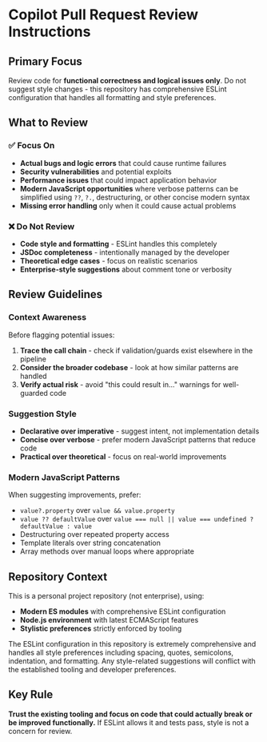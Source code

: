 # Copilot Pull Request Review Instructions

## Primary Focus
Review code for **functional correctness and logical issues only**. Do not suggest style changes - this repository has comprehensive ESLint configuration that handles all formatting and style preferences.

## What to Review

### ✅ Focus On
- **Actual bugs and logic errors** that could cause runtime failures
- **Security vulnerabilities** and potential exploits
- **Performance issues** that could impact application behavior
- **Modern JavaScript opportunities** where verbose patterns can be simplified using `??`, `?.`, destructuring, or other concise modern syntax
- **Missing error handling** only when it could cause actual problems

### ❌ Do Not Review
- **Code style and formatting** - ESLint handles this completely
- **JSDoc completeness** - intentionally managed by the developer
- **Theoretical edge cases** - focus on realistic scenarios
- **Enterprise-style suggestions** about comment tone or verbosity

## Review Guidelines

### Context Awareness
Before flagging potential issues:
1. **Trace the call chain** - check if validation/guards exist elsewhere in the pipeline
2. **Consider the broader codebase** - look at how similar patterns are handled
3. **Verify actual risk** - avoid "this could result in..." warnings for well-guarded code

### Suggestion Style
- **Declarative over imperative** - suggest intent, not implementation details
- **Concise over verbose** - prefer modern JavaScript patterns that reduce code
- **Practical over theoretical** - focus on real-world improvements

### Modern JavaScript Patterns
When suggesting improvements, prefer:
- `value?.property` over `value && value.property`
- `value ?? defaultValue` over `value === null || value === undefined ? defaultValue : value`
- Destructuring over repeated property access
- Template literals over string concatenation
- Array methods over manual loops where appropriate

## Repository Context

This is a personal project repository (not enterprise), using:
- **Modern ES modules** with comprehensive ESLint configuration
- **Node.js environment** with latest ECMAScript features
- **Stylistic preferences** strictly enforced by tooling

The ESLint configuration in this repository is extremely comprehensive and handles all style preferences including spacing, quotes, semicolons, indentation, and formatting. Any style-related suggestions will conflict with the established tooling and developer preferences.

## Key Rule
**Trust the existing tooling and focus on code that could actually break or be improved functionally.** If ESLint allows it and tests pass, style is not a concern for review.
